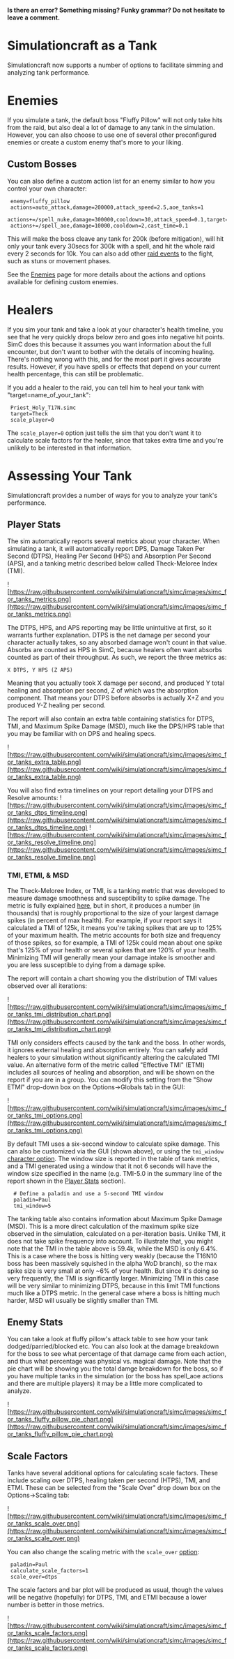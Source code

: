 **Is there an error? Something missing? Funky grammar? Do not hesitate to leave a comment.**



# Simulationcraft as a Tank
Simulationcraft now supports a number of options to facilitate simming and analyzing tank performance.

# Enemies
If you simulate a tank, the default boss "Fluffy Pillow" will not only take hits from the raid, but also deal a lot of damage to any tank in the simulation. However, you can also choose to use one of several other preconfigured enemies or create a custom enemy that's more to your liking.

## Custom Bosses

You can also define a custom action list for an enemy similar to how you control your own character:
```
 enemy=fluffy_pillow
 actions=auto_attack,damage=200000,attack_speed=2.5,aoe_tanks=1
 actions+=/spell_nuke,damage=300000,cooldown=30,attack_speed=0.1,target=Warrior_Protection_T14H
 actions+=/spell_aoe,damage=10000,cooldown=2,cast_time=0.1
```
This will make the boss cleave any tank for 200k (before mitigation), will hit only your tank every 30secs for 300k with a spell, and hit the whole raid every 2 seconds for 10k. You can also add other [raid events](RaidEvents) to the fight, such as stuns or movement phases.

See the [Enemies](Enemies) page for more details about the actions and options available for defining custom enemies.

# Healers

If you sim your tank and take a look at your character's health timeline, you see that he very quickly drops below zero and goes into negative hit points. SimC does this because it assumes you want information about the full encounter, but don't want to bother with the details of incoming healing. There's nothing wrong with this, and for the most part it gives accurate results. However, if you have spells or effects that depend on your current health percentage, this can still be problematic.

If you add a healer to the raid, you can tell him to heal your tank with "target=name\_of\_your\_tank":
```
 Priest_Holy_T17N.simc
 target=Theck
 scale_player=0
```

The `scale_player=0` option just tells the sim that you don't want it to calculate scale factors for the healer, since that takes extra time and you're unlikely to be interested in that information.

# Assessing Your Tank

Simulationcraft provides a number of ways for you to analyze your tank's performance.

## Player Stats
The sim automatically reports several metrics about your character. When simulating a tank, it will automatically report DPS, Damage Taken Per Second (DTPS), Healing Per Second (HPS) and Absorption Per Second (APS), and a tanking metric described below called Theck-Meloree Index (TMI).

![https://raw.githubusercontent.com/wiki/simulationcraft/simc/images/simc_for_tanks_metrics.png](https://raw.githubusercontent.com/wiki/simulationcraft/simc/images/simc_for_tanks_metrics.png)

The DTPS, HPS, and APS reporting may be little unintuitive at first, so it warrants further explanation. DTPS is the net damage per second your character actually takes, so any absorbed damage won't count in that value. Absorbs are counted as HPS in SimC, because healers often want absorbs counted as part of their throughput. As such, we report the three metrics as:

` X DTPS, Y HPS (Z APS) `

Meaning that you actually took X damage per second, and produced Y total healing and absorption per second, Z of which was the absorption component. That means your DTPS before absorbs is actually X+Z and you produced Y-Z healing per second.

The report will also contain an extra table containing statistics for DTPS, TMI, and Maximum Spike Damage (MSD), much like the DPS/HPS table that you may be familiar with on DPS and healing specs.

![https://raw.githubusercontent.com/wiki/simulationcraft/simc/images/simc_for_tanks_extra_table.png](https://raw.githubusercontent.com/wiki/simulationcraft/simc/images/simc_for_tanks_extra_table.png)

You will also find extra timelines on your report detailing your DTPS and Resolve amounts:
![https://raw.githubusercontent.com/wiki/simulationcraft/simc/images/simc_for_tanks_dtps_timeline.png](https://raw.githubusercontent.com/wiki/simulationcraft/simc/images/simc_for_tanks_dtps_timeline.png)
![https://raw.githubusercontent.com/wiki/simulationcraft/simc/images/simc_for_tanks_resolve_timeline.png](https://raw.githubusercontent.com/wiki/simulationcraft/simc/images/simc_for_tanks_resolve_timeline.png)


### TMI, ETMI, & MSD
The Theck-Meloree Index, or TMI, is a tanking metric that was developed to measure damage smoothness and susceptibility to spike damage. The metric is fully explained [here](http://www.sacredduty.net/theck-meloree-index-standard-reference-document/), but in short, it produces a number (in thousands) that is roughly proportional to the size of your largest damage spikes (in percent of max health). For example, if your report says it calculated a TMI of 125k, it means you're taking spikes that are up to 125% of your maximum health. The metric accounts for both size and frequency of those spikes, so for example, a TMI of 125k could mean about one spike that's 125% of your health or several spikes that are 120% of your health. Minimizing TMI will generally mean your damage intake is smoother and you are less susceptible to dying from a damage spike.

The report will contain a chart showing you the distribution of TMI values observed over all iterations:

![https://raw.githubusercontent.com/wiki/simulationcraft/simc/images/simc_for_tanks_tmi_distribution_chart.png](https://raw.githubusercontent.com/wiki/simulationcraft/simc/images/simc_for_tanks_tmi_distribution_chart.png)

TMI only considers effects caused by the tank and the boss. In other words, it ignores external healing and absorption entirely. You can safely add healers to your simulation without significantly altering the calculated TMI value. An alternative form of the metric called "Effective TMI" (ETMI) includes all sources of healing and absorption, and will be shown on the report if you are in a group. You can modify this setting from the "Show ETMI" drop-down box on the Options->Globals tab in the GUI:

![https://raw.githubusercontent.com/wiki/simulationcraft/simc/images/simc_for_tanks_tmi_options.png](https://raw.githubusercontent.com/wiki/simulationcraft/simc/images/simc_for_tanks_tmi_options.png)

By default TMI uses a six-second window to calculate spike damage. This can also be customized via the GUI (shown above), or using the `tmi_window` [character option](Characters#Optional.md). The window size is reported in the table of tank metrics, and a TMI generated using a window that it not 6 seconds will have the window size specified in the name (e.g. TMI-5.0 in the summary line of the report shown in the [Player Stats](SimcForTanks#Player_Stats) section).
```
  # Define a paladin and use a 5-second TMI window
  paladin=Paul
  tmi_window=5
```

The tanking table also contains information about Maximum Spike Damage (MSD). This is a more direct calculation of the maximum spike size observed in the simulation, calculated on a per-iteration basis. Unlike TMI, it does not take spike frequency into account. To illustrate that, you might note that the TMI in the table above is 59.4k, while the MSD is only 6.4%. This is a case where the boss is hitting very weakly (because the T16N10 boss has been massively squished in the alpha WoD branch), so the max spike size is very small at only ~6% of your health. But since it's doing so very frequently, the TMI is significantly larger. Minimizing TMI in this case will be very similar to minimizing DTPS, because in this limit TMI functions much like a DTPS metric. In the general case where a boss is hitting much harder, MSD will usually be slightly smaller than TMI.

## Enemy Stats

You can take a look at fluffy pillow's attack table to see how your tank dodged/parried/blocked etc. You can also look at the damage breakdown for the boss to see what percentage of that damage came from each action, and thus what percentage was physical vs. magical damage. Note that the pie chart will be showing you the total damge breakdown for the boss, so if you have multiple tanks in the simulation (or the boss has spell\_aoe actions and there are multiple players) it may be a little more complicated to analyze.

![https://raw.githubusercontent.com/wiki/simulationcraft/simc/images/simc_for_tanks_fluffy_pillow_pie_chart.png](https://raw.githubusercontent.com/wiki/simulationcraft/simc/images/simc_for_tanks_fluffy_pillow_pie_chart.png)

## Scale Factors
Tanks have several additional options for calculating scale factors. These include scaling over DTPS, healing taken per second (HTPS), TMI, and ETMI. These can be selected from the "Scale Over" drop down box on the Options->Scaling tab:

![https://raw.githubusercontent.com/wiki/simulationcraft/simc/images/simc_for_tanks_scale_over.png](https://raw.githubusercontent.com/wiki/simulationcraft/simc/images/simc_for_tanks_scale_over.png)

You can also change the scaling metric with the `scale_over` [option](StatsScaling#Basics):
```
 paladin=Paul
 calculate_scale_factors=1
 scale_over=dtps
```

The scale factors and bar plot will be produced as usual, though the values will be negative (hopefully) for DTPS, TMI, and ETMI because a lower number is better in those metrics.

![https://raw.githubusercontent.com/wiki/simulationcraft/simc/images/simc_for_tanks_scale_factors.png](https://raw.githubusercontent.com/wiki/simulationcraft/simc/images/simc_for_tanks_scale_factors.png)
